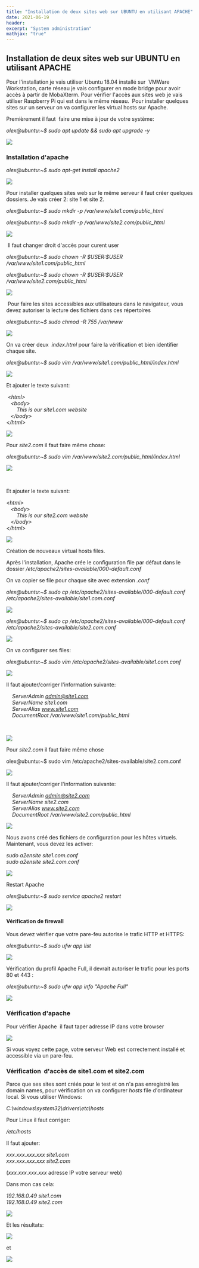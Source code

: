 ```yaml
---
title: "Installation de deux sites web sur UBUNTU en utilisant APACHE"
date: 2021-06-19
header:
excerpt: "System administration"
mathjax: "true"
--- 
```


## Installation de deux sites web sur UBUNTU en utilisant APACHE

Pour l'installation je vais utiliser Ubuntu 18.04 installé sur  VMWare Workstation, carte réseau je vais configurer en mode bridge pour avoir accès à partir de MobaXterm. Pour vérifier l'accès aux sites web je vais utiliser Raspberry Pi qui est dans le même réseau.  Pour installer quelques sites sur un serveur on va configurer les virtual hosts sur Apache.

Premièrement il faut  faire une mise à jour de votre système:

*olex@ubuntu:\~\$ sudo apt update && sudo apt upgrade -y*

![](/images/ubuntu_apache/image20.png)

### Installation d'apache

*olex@ubuntu:\~\$ sudo apt-get install apache2*

![](/images/ubuntu_apache/image1.png)

Pour installer quelques sites web sur le même serveur il faut créer quelques dossiers. Je vais créer 2: site 1 et site 2.

*olex@ubuntu:\~\$ sudo mkdir -p /var/www/site1.com/public\_html*

*olex@ubuntu:\~\$ sudo mkdir -p /var/www/site2.com/public\_html*

![](/images/ubuntu_apache/image16.png)

 Il faut changer droit d'accès pour curent user

*olex@ubuntu:\~\$ sudo chown -R \$USER:\$USER /var/www/site1.com/public\_html*

*olex@ubuntu:\~\$ sudo chown -R \$USER:\$USER /var/www/site2.com/public\_html*

![](/images/ubuntu_apache/image7.png)

 Pour faire les sites accessibles aux utilisateurs dans le navigateur, vous devez autoriser la lecture des fichiers dans ces répertoires

*olex@ubuntu:\~\$ sudo chmod -R 755 /var/www*

![](/images/ubuntu_apache/image4.png)

On va créer deux  *index.html* pour faire la vérification et bien identifier chaque site.

*olex@ubuntu:\~\$ sudo vim /var/www/site1.com/public\_html/index.html*

![](/images/ubuntu_apache/image22.png)

Et ajouter le texte suivant:

 *\<html\>*  
    *\<body\>*  
          *This is our site1.com website*  
    *\</body\>*  
  *\</html\>*  

![](/images/ubuntu_apache/image19.png)

Pour *site2.com* il faut faire même chose:

*olex@ubuntu:\~\$ sudo vim /var/www/site2.com/public\_html/index.html*

![](/images/ubuntu_apache/image8.png)

 

Et ajouter le texte suivant:

*\<html\>*  
   *\<body\>*  
       *This is our site2.com website*  
   *\</body\>*  
  *\</html\>*  

![](/images/ubuntu_apache/image14.png)

Création de nouveaux  virtual hosts files.

Après l'installation, Apache crée le configuration file par défaut dans le dossier */etc/apache2/sites-available/000-default.conf*

On va copier se file pour chaque site avec extension *.conf*

*olex@ubuntu:\~\$ sudo cp /etc/apache2/sites-available/000-default.conf /etc/apache2/sites-available/site1.com.conf*

![](/images/ubuntu_apache/image9.png)

*olex@ubuntu:\~\$ sudo cp /etc/apache2/sites-available/000-default.conf /etc/apache2/sites-available/site2.com.conf*

![](/images/ubuntu_apache/image12.png)

On va configurer ses files:

*olex@ubuntu:\~\$ sudo vim /etc/apache2/sites-available/site1.com.conf*

![](/images/ubuntu_apache/image23.png)

Il faut ajouter/corriger l'information suivante:

    *ServerAdmin admin@site1.com*  
    *ServerName site1.com*  
    *ServerAlias www.site1.com*  
    *DocumentRoot /var/www/site1.com/public\_html*  

   

![](/images/ubuntu_apache/image5.png)

Pour *site2.com* il faut faire même chose

olex@ubuntu:\~\$ sudo vim /etc/apache2/sites-available/site2.com.conf

![](/images/ubuntu_apache/image3.png)

Il faut ajouter/corriger l'information suivante:

    *ServerAdmin admin@site2.com*  
    *ServerName site2.com*  
    *ServerAlias www.site2.com*  
    *DocumentRoot /var/www/site2.com/public\_html*  

![](/images/ubuntu_apache/image21.png)

Nous avons créé des fichiers de configuration pour les hôtes virtuels. Maintenant, vous devez les activer:

*sudo a2ensite site1.com.conf*  
*sudo a2ensite site2.com.conf*  

![](/images/ubuntu_apache/image6.png)



Restart Apache

*olex@ubuntu:\~\$ sudo service apache2 restart*

![](/images/ubuntu_apache/image11.png)

#### Vérification de firewall

Vous devez vérifier que votre pare-feu autorise le trafic HTTP et HTTPS:

*olex@ubuntu:\~\$ sudo ufw app list*

![](/images/ubuntu_apache/image10.png)

Vérification du profil Apache Full, il devrait autoriser le trafic pour les ports 80 et 443 :

*olex@ubuntu:\~\$ sudo ufw app info "Apache Full"*

![](/images/ubuntu_apache/image15.png)

### Vérification d'apache

Pour vérifier Apache  il faut taper adresse IP dans votre browser

![](/images/ubuntu_apache/image17.png)

Si vous voyez cette page, votre serveur Web est correctement installé et accessible via un pare-feu.

### Vérification  d'accès de site1.com et site2.com

Parce que ses sites sont créés pour le test et on n'a pas enregistré les domain names, pour vérification on va configurer *hosts* file d'ordinateur local. Si vous utiliser Windows:

*C:\\windows\\system32\\drivers\\etc\\hosts*

Pour Linux il faut corriger:

*/etc/hosts*

Il faut ajouter:

*xxx.xxx.xxx.xxx site1.com*  
*xxx.xxx.xxx.xxx site2.com*  

(*xxx.xxx.xxx.xxx* adresse IP votre serveur web)

Dans mon cas cela:

*192.168.0.49 site1.com*  
*192.168.0.49 site2.com*  

![](/images/ubuntu_apache/image13.png)

Et les résultats:

![](/images/ubuntu_apache/image18.png)

et

![](/images/ubuntu_apache/image2.png)
